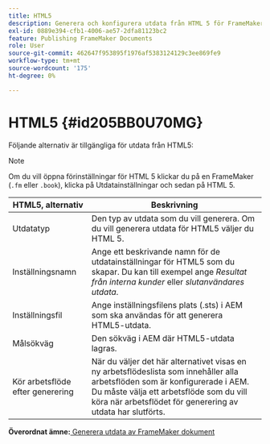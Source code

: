 ```yaml
---
title: HTML5
description: Generera och konfigurera utdata från HTML 5 för FrameMaker-dokument i AEM.
exl-id: 0889e394-cfb1-4006-ae57-2dfa81123bc2
feature: Publishing FrameMaker Documents
role: User
source-git-commit: 462647f953895f1976af5383124129c3ee869fe9
workflow-type: tm+mt
source-wordcount: '175'
ht-degree: 0%

---
```


# HTML5 {#id205BB0U70MG}

Följande alternativ är tillgängliga för utdata från HTML5:

>[!NOTE]
>
> Om du vill öppna förinställningar för HTML 5 klickar du på en FrameMaker \(`.fm` eller `.book`\), klicka på Utdatainställningar och sedan på HTML 5.

| HTML5, alternativ | Beskrivning |
|------------|-----------|
| Utdatatyp | Den typ av utdata som du vill generera. Om du vill generera utdata för HTML5 väljer du HTML 5. |
| Inställningsnamn | Ange ett beskrivande namn för de utdatainställningar för HTML5 som du skapar. Du kan till exempel ange *Resultat från interna kunder* eller *slutanvändares utdata*. |
| Inställningsfil | Ange inställningsfilens plats \(.sts\) i AEM som ska användas för att generera HTML5-utdata. |
| Målsökväg | Den sökväg i AEM där HTML5-utdata lagras. |
| Kör arbetsflöde efter generering | När du väljer det här alternativet visas en ny arbetsflödeslista som innehåller alla arbetsflöden som är konfigurerade i AEM. Du måste välja ett arbetsflöde som du vill köra när arbetsflödet för generering av utdata har slutförts. |

**Överordnat ämne:**[ Generera utdata av FrameMaker dokument](fm-output-generatation.md)
